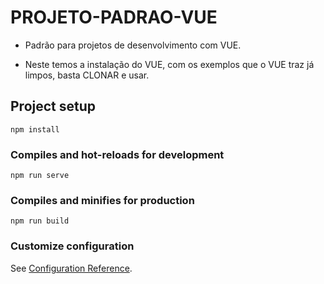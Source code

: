 # PROJETO-PADRAO-VUE

- Padrão para projetos de desenvolvimento com VUE.

- Neste temos a instalação do VUE, com os exemplos que o VUE traz já limpos, basta CLONAR e usar.



## Project setup
```
npm install
```

### Compiles and hot-reloads for development
```
npm run serve
```

### Compiles and minifies for production
```
npm run build
```

### Customize configuration
See [Configuration Reference](https://cli.vuejs.org/config/).
